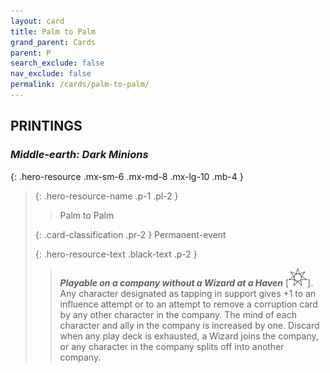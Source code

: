 ```yaml
---
layout: card
title: Palm to Palm
grand_parent: Cards
parent: P
search_exclude: false
nav_exclude: false
permalink: /cards/palm-to-palm/
---
```


## PRINTINGS


### _Middle-earth: Dark Minions_

{: .hero-resource .mx-sm-6 .mx-md-8 .mx-lg-10 .mb-4 }
> {: .hero-resource-name .p-1 .pl-2 }
> > <div class="card-mp"></div>
> > <div class="card-name">Palm to Palm</div>
>
> {: .card-classification .pr-2 }
> Permanent-event
>
> {: .hero-resource-text .black-text .p-2 }
> > ***Playable on a company without a Wizard at a Haven*** <nobr>[<img src="/assets/images/free-haven.svg">]</nobr>. Any character designated as tapping in support gives +1 to an influence attempt or to an attempt to remove a corruption card by any other character in the company. The mind of each character and ally in the company is increased by one. Discard when any play deck is exhausted, a Wizard joins the company, or any character in the company splits off into another company. 
> 
